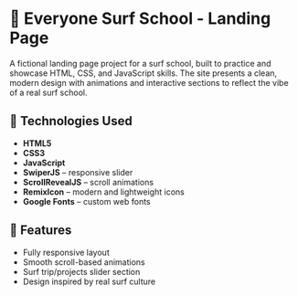 # 🌊 Everyone Surf School - Landing Page

A fictional landing page project for a surf school, built to practice and showcase HTML, CSS, and JavaScript skills. The site presents a clean, modern design with animations and interactive sections to reflect the vibe of a real surf school.

## 🧰 Technologies Used

- **HTML5**
- **CSS3**
- **JavaScript**
- **SwiperJS** – responsive slider
- **ScrollRevealJS** – scroll animations
- **RemixIcon** – modern and lightweight icons
- **Google Fonts** – custom web fonts

## 🎯 Features

- Fully responsive layout
- Smooth scroll-based animations
- Surf trip/projects slider section
- Design inspired by real surf culture